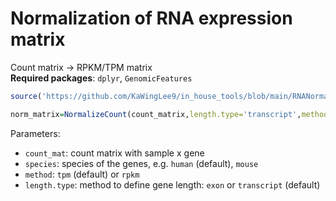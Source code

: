 # Normalization of RNA expression matrix
Count matrix -> RPKM/TPM matrix  
__Required packages__: `dplyr`, `GenomicFeatures`  
``` r
source('https://github.com/KaWingLee9/in_house_tools/blob/main/RNANormalization/RNANormalization.R')

norm_matrix=NormalizeCount(count_matrix,length.type='transcript',method='tpm')
```
Parameters:  
+ `count_mat`: count matrix with sample x gene  
+ `species`: species of the genes, e.g. `human` (default), `mouse`  
+ `method`: `tpm` (default) or `rpkm`  
+ `length.type`: method to define gene length: `exon` or `transcript` (default)  